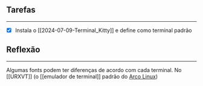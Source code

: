 ## Tarefas
---
- [X] Instala o [[2024-07-09-Terminal_Kitty]] e define como terminal padrão

##  Reflexão
---
Algumas fonts podem ter diferenças de acordo com cada terminal. No [[URXVT]] (o [[emulador de terminal]] padrão do [Arco Linux](api/2024/07/2024-07-07-Arco_Linux.md))
